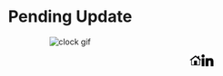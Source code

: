 <div align="center" width="50">
<p align="centre">  
  
 [//]: <> (################################################################################)
<!--- Main Title -->
<h1 align="center">  Pending Update </h1>


 [//]: <> (################################################################################)
<!--- Clock Image  --> 
![clock gif](https://github.com/user-attachments/assets/cb9fe69c-845b-4130-81f1-3810d48dddcd)



</p>
</div>

[//]: <> (################################################################################)
<!--- Bottom Right Page Navigations -->

<a href="https://www.linkedin.com/in/tyrone-friday/">
  <img align="right" alt="LinkedIn" width="21px" src="images/linkedin-big-logo.svg" />
</a>

<a href="https://github.com/TyroneKF/Tyrone-Friday/blob/main/README.md">
  <img align="right" alt="LinkedIn" width="21px" src="images/homepage.svg" />
</a>
